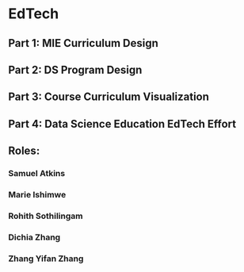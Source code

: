 # EdTech
## Part 1: MIE Curriculum Design

## Part 2: DS Program Design

## Part 3: Course Curriculum Visualization

## Part 4: Data Science Education EdTech Effort

## Roles:
### Samuel Atkins

### Marie Ishimwe

### Rohith Sothilingam

### Dichia Zhang

### Zhang Yifan Zhang